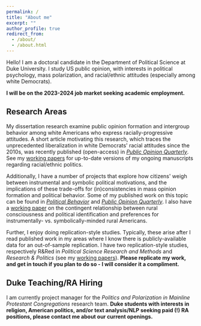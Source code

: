 ```yaml
---
permalink: /
title: "About me"
excerpt: ""
author_profile: true
redirect_from: 
  - /about/
  - /about.html
---
```


Hello! I am a doctoral candidate in the Department of Political Science at Duke University. I study US public opinion, with interests in political psychology, mass polarization, and racial/ethnic attitudes (especially among white Democrats). 

**I will be on the 2023-2024 job market seeking academic employment.** 

## Research Areas
My dissertation research examine public opinion formation and intergroup behavior among white Americans who express racially-progressive attitudes. A short article motivating this research, which traces the unprecedented liberalization in white Democrats' racial attitudes since the 2010s, was recently published (open-access) in [*Public Opinion Quarterly*](https://academic.oup.com/poq/article/86/S1/576/6617224). See my [working papers](https://trentoll.github.io/workingpapers) for up-to-date versions of my ongoing manuscripts regarding racial/ethnic politics. 

Additionally, I have a number of projects that explore how citizens' weigh between instrumental and symbolic political motivations, and the implications of these trade-offs for (in)consistencies in mass opinion formation and political behavior. Some of my published work on this topic can be found in [*Political Behavior*](https://link.springer.com/article/10.1007/s11109-022-09828-9) and [*Public Opinion Quarterly*](https://academic.oup.com/poq/article-abstract/86/2/369/6575714). I also have a [working paper](https://trentoll.github.io/files/ruralconsc_05.24.2023.pdf) on the contingent relationship between rural consciousness and political identification and preferences for instrumentally- vs. symbolically-minded rural Americans. 

Further, I enjoy doing replication-style studies. Typically, these arise after I read published work in my areas where I know there is publicly-available data for an out-of-sample replication. I have two replication-style studies, respectively R&Red in *Political Science Research and Methods* and *Research & Politics* (see my [working papers](https://trentoll.github.io/workingpapers)). **Please replicate my work, and get in touch if you plan to do so - I will consider it a compliment.** 

## Duke Teaching/RA Hiring
I am currently project manager for the *Politics and Polarization in Mainline Protestant Congregations* research team. **Duke students with interests in religion, American politics, and/or text analysis/NLP seeking paid (!) RA positions, please contact me about our current openings.** 

